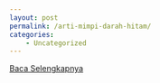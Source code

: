 ```yaml
---
layout: post
permalink: /arti-mimpi-darah-hitam/
categories:
    - Uncategorized
---
```


[Baca Selengkapnya](/08)